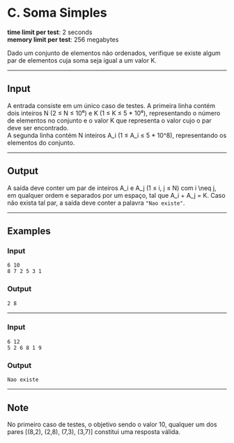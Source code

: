 # C. Soma Simples

**time limit per test**: 2 seconds  
**memory limit per test**: 256 megabytes  

Dado um conjunto de elementos não ordenados, verifique se existe algum par de elementos cuja soma seja igual a um valor K.

---

## Input

A entrada consiste em um único caso de testes. A primeira linha contém dois inteiros N (2 ≤ N ≤ 10⁶) e K (1 ≤ K ≤ 5 * 10⁸), representando o número de elementos no conjunto e o valor K que representa o valor cujo o par deve ser encontrado.  
A segunda linha contém N inteiros A_i (1 ≤ A_i ≤ 5 * 10^8), representando os elementos do conjunto.

---

## Output

A saída deve conter um par de inteiros A_i e A_j (1 ≤ i, j ≤ N) com i \neq j, em qualquer ordem e separados por um espaço, tal que A_i + A_j = K. Caso não exista tal par, a saída deve conter a palavra `"Nao existe"`.

---

## Examples

### Input
```
6 10
8 7 2 5 3 1
```

### Output
```
2 8
```

---

### Input
```
6 12
5 2 6 8 1 9
```

### Output
```
Nao existe
```

---

## Note

No primeiro caso de testes, o objetivo sendo o valor 10, qualquer um dos pares [(8,2), (2,8), (7,3), (3,7)] constitui uma resposta válida.